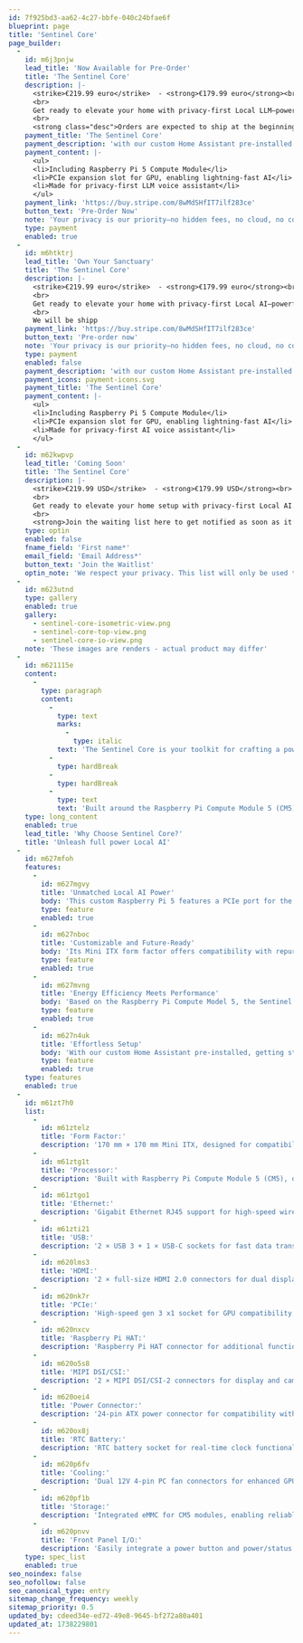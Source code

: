 ```yaml
---
id: 7f925bd3-aa62-4c27-bbfe-040c24bfae6f
blueprint: page
title: 'Sentinel Core'
page_builder:
  -
    id: m6j3pnjw
    lead_title: 'Now Available for Pre-Order'
    title: 'The Sentinel Core'
    description: |-
      <strike>€219.99 euro</strike>  - <strong>€179.99 euro</strong><br>
      <br>
      Get ready to elevate your home with privacy-first Local LLM—powerful, private, and built for creators. The first batch is <span>limited</span>, and once they’re gone, we’re moving back to a waitlist—don’t miss out!<br>
      <br>
      <strong class="desc">Orders are expected to ship at the beginning of Q2 this year.</strong>
    payment_title: 'The Sentinel Core'
    payment_description: 'with our custom Home Assistant pre-installed'
    payment_content: |-
      <ul>
      <li>Including Raspberry Pi 5 Compute Module</li>
      <li>PCIe expansion slot for GPU, enabling lightning-fast AI</li>
      <li>Made for privacy-first LLM voice assistant</li>
      </ul>
    payment_link: 'https://buy.stripe.com/8wMdSHfIT7ilf283ce'
    button_text: 'Pre-Order Now'
    note: 'Your privacy is our priority—no hidden fees, no cloud, no compromises.<br>Shipping calculated at checkout. International shipping available.'
    type: payment
    enabled: true
  -
    id: m6htktrj
    lead_title: 'Own Your Sanctuary'
    title: 'The Sentinel Core'
    description: |-
      <strike>€219.99 euro</strike>  - <strong>€179.99 euro</strong><br>
      <br>
      Get ready to elevate your home with privacy-first Local AI—powerful, private, and built for creators. The first batch is <span>limited</span>, and once they’re gone, we’re moving back to a waitlist—don’t miss out!<br>
      <br>
      We will be shipp
    payment_link: 'https://buy.stripe.com/8wMdSHfIT7ilf283ce'
    button_text: 'Pre-order now'
    note: 'Your privacy is our priority—no hidden fees, no cloud, no compromises.<br>Shipping calculated at checkout. International shipping available.'
    type: payment
    enabled: false
    payment_description: 'with our custom Home Assistant pre-installed'
    payment_icons: payment-icons.svg
    payment_title: 'The Sentinel Core'
    payment_content: |-
      <ul>
      <li>Including Raspberry Pi 5 Compute Module</li>
      <li>PCIe expansion slot for GPU, enabling lightning-fast AI</li>
      <li>Made for privacy-first AI voice assistant</li>
      </ul>
  -
    id: m62kwpvp
    lead_title: 'Coming Soon'
    title: 'The Sentinel Core'
    description: |-
      <strike>€219.99 USD</strike>  - <strong>€179.99 USD</strong><br>
      <br>
      Get ready to elevate your home setup with privacy-first Local AI. The Sentinel Core is <span>almost here</span>, and our first batch will be <span>limited.</span> Once the first batch sells out, we’ll move back to waitlist mode—don’t miss out!<br>
      <br>
      <strong>Join the waiting list here to get notified as soon as it’s available.</strong>
    type: optin
    enabled: false
    fname_field: 'First name*'
    email_field: 'Email Address*'
    button_text: 'Join the Waitlist'
    optin_note: 'We respect your privacy. This list will only be used to notify you when the Sentinel Core becomes available—no spam, no exceptions.'
  -
    id: m623utnd
    type: gallery
    enabled: true
    gallery:
      - sentinel-core-isometric-view.png
      - sentinel-core-top-view.png
      - sentinel-core-io-view.png
    note: 'These images are renders - actual product may differ'
  -
    id: m621115e
    content:
      -
        type: paragraph
        content:
          -
            type: text
            marks:
              -
                type: italic
            text: 'The Sentinel Core is your toolkit for crafting a powerful, private, and fully autonomous home. Designed with creators in mind, it gives you the freedom to innovate, reclaim control, and safeguard your sanctuary.'
          -
            type: hardBreak
          -
            type: hardBreak
          -
            type: text
            text: 'Built around the Raspberry Pi Compute Module 5 (CM5) and equipped with a PCIe slot for GPU compatibility, it provides the horsepower for lightning-fast large language models (LLMs) computation. All while maintaining the energy efficiency and sleek form factor you expect.'
    type: long_content
    enabled: true
    lead_title: 'Why Choose Sentinel Core?'
    title: 'Unleash full power Local AI'
  -
    id: m627mfoh
    features:
      -
        id: m627mgvy
        title: 'Unmatched Local AI Power'
        body: 'This custom Raspberry Pi 5 features a PCIe port for the GPU of your choice, unlocking full-power large language model (LLM) computation. Experience lightning-fast, privacy-first, local AI voice assistance, with unmatched power.'
        type: feature
        enabled: true
      -
        id: m627nboc
        title: 'Customizable and Future-Ready'
        body: 'Its Mini ITX form factor offers compatibility with repurposed PC components, giving you the freedom to customize and upgrade as needed—while maintaining a premium, compact build.'
        type: feature
        enabled: true
      -
        id: m627mvng
        title: 'Energy Efficiency Meets Performance'
        body: 'Based on the Raspberry Pi Compute Model 5, the Sentinel Core delivers exceptional energy efficiency without sacrificing capability.'
        type: feature
        enabled: true
      -
        id: m627n4uk
        title: 'Effortless Setup'
        body: 'With our custom Home Assistant pre-installed, getting started is seamless—for beginners and experienced DIY enthusiasts.'
        type: feature
        enabled: true
    type: features
    enabled: true
  -
    id: m61zt7h0
    list:
      -
        id: m61ztelz
        title: 'Form Factor:'
        description: '170 mm × 170 mm Mini ITX, designed for compatibility with PC cases and components.'
      -
        id: m61ztg1t
        title: 'Processor:'
        description: 'Built with Raspberry Pi Compute Module 5 (CM5), offering reliable performance and versatility.'
      -
        id: m61ztgo1
        title: 'Ethernet:'
        description: 'Gigabit Ethernet RJ45 support for high-speed wired networking.'
      -
        id: m61zti21
        title: 'USB:'
        description: '2 × USB 3 + 1 × USB-C sockets for fast data transfer and device connectivity.'
      -
        id: m620lms3
        title: 'HDMI:'
        description: '2 × full-size HDMI 2.0 connectors for dual display support.'
      -
        id: m620nk7r
        title: 'PCIe:'
        description: 'High-speed gen 3 x1 socket for GPU compatibility, unlocking advanced local AI capabilities.'
      -
        id: m620nxcv
        title: 'Raspberry Pi HAT:'
        description: 'Raspberry Pi HAT connector for additional functionality.'
      -
        id: m620o5s8
        title: 'MIPI DSI/CSI:'
        description: '2 × MIPI DSI/CSI-2 connectors for display and camera integration.'
      -
        id: m620oei4
        title: 'Power Connector:'
        description: '24-pin ATX power connector for compatibility with standard PC power supplies.'
      -
        id: m620ox8j
        title: 'RTC Battery:'
        description: 'RTC battery socket for real-time clock functionality.'
      -
        id: m620p6fv
        title: 'Cooling:'
        description: 'Dual 12V 4-pin PC fan connectors for enhanced GPU cooling performance.'
      -
        id: m620pf1b
        title: 'Storage:'
        description: 'Integrated eMMC for CM5 modules, enabling reliable and fast storage.'
      -
        id: m620pnvv
        title: 'Front Panel I/O:'
        description: 'Easily integrate a power button and power/status LEDs for streamlined user operation.'
    type: spec_list
    enabled: true
seo_noindex: false
seo_nofollow: false
seo_canonical_type: entry
sitemap_change_frequency: weekly
sitemap_priority: 0.5
updated_by: cdeed34e-ed72-49e8-9645-bf272a80a401
updated_at: 1738229801
---
```

